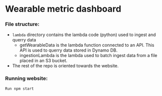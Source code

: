# Wearable metric dashboard

### File structure:
- `lambda` directory contains the lambda code (python) used to ingest and querry data
  - getWearableData is the lambda function connected to an API. This API is used to querry data stored in Dynamo DB.
  - ingestionLambda is the lambda used to batch ingest data from a file placed in an S3 bucket.
- The rest of the repo is oriented towards the website.
### Running website:
`Run npm start`